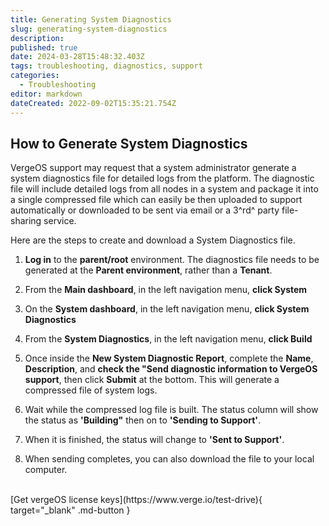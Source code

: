 ```yaml
---
title: Generating System Diagnostics
slug: generating-system-diagnostics
description: 
published: true
date: 2024-03-28T15:48:32.403Z
tags: troubleshooting, diagnostics, support
categories:
  - Troubleshooting
editor: markdown
dateCreated: 2022-09-02T15:35:21.754Z
---
```


## How to Generate System Diagnostics

VergeOS support may request that a system administrator generate a system diagnostics file for detailed logs from the platform. The diagnostic file will include detailed logs from all nodes in a system and package it into a single compressed file which can easily be then uploaded to support automatically or downloaded to be sent via email or a 3^rd^ party file-sharing service.

Here are the steps to create and download a System Diagnostics file.
1. **Log in** to the **parent/root** environment.  The diagnostics file needs to be generated at the **Parent environment**, rather than a **Tenant**.
1. From the **Main dashboard**, in the left navigation menu, **click System**
1. On the **System dashboard**, in the left navigation menu, **click System Diagnostics**
1. From the **System Diagnostics**, in the left navigation menu, **click Build**

1. Once inside the **New System Diagnostic Report**, complete the **Name**, **Description**, and **check the "Send diagnostic information to VergeOS support**, then click **Submit** at the bottom. This will generate a compressed file of system logs.
1. Wait while the compressed log file is built. The status column will show the status as **'Building"** then on to **'Sending to Support'**.
1. When it is finished, the status will change to **'Sent to Support'**.
1. When sending completes, you can also download the file to your local computer.

<br>
[Get vergeOS license keys](https://www.verge.io/test-drive){ target="_blank" .md-button }